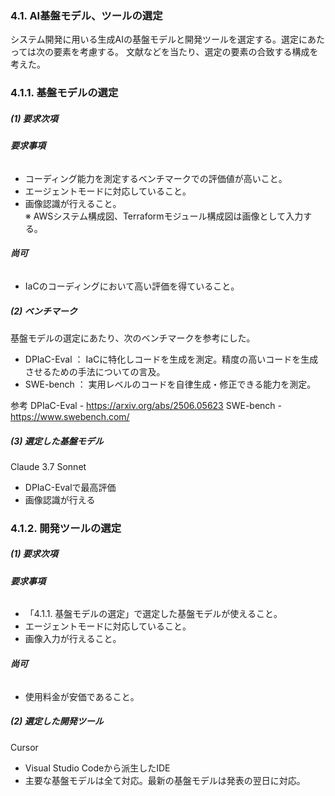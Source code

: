 ### 4.1. AI基盤モデル、ツールの選定


システム開発に用いる生成AIの基盤モデルと開発ツールを選定する。選定にあたっては次の要素を考慮する。
文献などを当たり、選定の要素の合致する構成を考えた。

### 4.1.1. 基盤モデルの選定

##### (1) 要求次項

###### **要求事項**

- コーディング能力を測定するベンチマークでの評価値が高いこと。
- エージェントモードに対応していること。
- 画像認識が行えること。  
  ※ AWSシステム構成図、Terraformモジュール構成図は画像として入力する。

###### **尚可**

- IaCのコーディングにおいて高い評価を得ていること。

##### (2) ベンチマーク

基盤モデルの選定にあたり、次のベンチマークを参考にした。

- DPIaC-Eval ： IaCに特化しコードを生成を測定。精度の高いコードを生成させるための手法についての言及。
- SWE-bench ： 実用レベルのコードを自律生成・修正できる能力を測定。

参考
 DPIaC-Eval - https://arxiv.org/abs/2506.05623
 SWE-bench - https://www.swebench.com/

##### (3) 選定した基盤モデル

Claude 3.7 Sonnet

- DPIaC-Evalで最高評価
- 画像認識が行える

### 4.1.2. 開発ツールの選定

##### (1) 要求次項

###### **要求事項**

- 「4.1.1. 基盤モデルの選定」で選定した基盤モデルが使えること。
- エージェントモードに対応していること。
- 画像入力が行えること。

###### **尚可**

- 使用料金が安価であること。

##### (2) 選定した開発ツール

Cursor

- Visual Studio Codeから派生したIDE
- 主要な基盤モデルは全て対応。最新の基盤モデルは発表の翌日に対応。